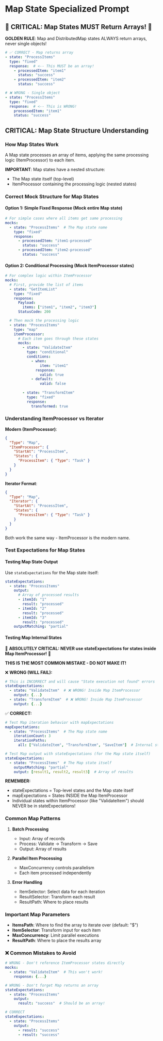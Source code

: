 # Map State Specialized Prompt

## 🔴 CRITICAL: Map States MUST Return Arrays! 🔴

**GOLDEN RULE**: Map and DistributedMap states ALWAYS return arrays, never single objects!

```yaml
# ✅ CORRECT - Map returns array
- state: "ProcessItems"
  type: "fixed"
  response:  # <-- This MUST be an array!
    - processedItem: "item1"
      status: "success"
    - processedItem: "item2"
      status: "success"

# ❌ WRONG - Single object
- state: "ProcessItems"
  type: "fixed"
  response:  # <-- This is WRONG!
    processedItem: "item1"
    status: "success"
```

## CRITICAL: Map State Structure Understanding

### How Map States Work
A Map state processes an array of items, applying the same processing logic (ItemProcessor) to each item.

**IMPORTANT**: Map states have a nested structure:
- The Map state itself (top-level)
- ItemProcessor containing the processing logic (nested states)

### Correct Mock Structure for Map States

#### Option 1: Simple Fixed Response (Mock entire Map state)
```yaml
# For simple cases where all items get same processing
mocks:
  - state: "ProcessItems"  # The Map state name
    type: "fixed"
    response:
      - processedItem: "item1-processed"
        status: "success"
      - processedItem: "item2-processed"
        status: "success"
```

#### Option 2: Conditional Processing (Mock ItemProcessor states)
```yaml
# For complex logic within ItemProcessor
mocks:
  # First, provide the list of items
  - state: "GetItemList"
    type: "fixed"
    response:
      Payload:
        items: ["item1", "item2", "item3"]
      StatusCode: 200

  # Then mock the processing logic
  - state: "ProcessItems"
    type: "map"
    itemProcessor:
      # Each item goes through these states
      mocks:
        - state: "ValidateItem"
          type: "conditional"
          conditions:
            - when:
                item: "item1"
              response:
                valid: true
            - default:
                valid: false
        
        - state: "TransformItem"
          type: "fixed"
          response:
            transformed: true
```

### Understanding ItemProcessor vs Iterator

**Modern (ItemProcessor)**:
```json
{
  "Type": "Map",
  "ItemProcessor": {
    "StartAt": "ProcessItem",
    "States": {
      "ProcessItem": { "Type": "Task" }
    }
  }
}
```

**Iterator Format**:
```json
{
  "Type": "Map",
  "Iterator": {
    "StartAt": "ProcessItem",
    "States": {
      "ProcessItem": { "Type": "Task" }
    }
  }
}
```

Both work the same way - ItemProcessor is the modern name.

### Test Expectations for Map States

#### Testing Map State Output
Use `stateExpectations` for the Map state itself:
```yaml
stateExpectations:
  - state: "ProcessItems"
    output:
      # Array of processed results
      - itemId: "1"
        result: "processed"
      - itemId: "2"
        result: "processed"
      - itemId: "3"
        result: "processed"
    outputMatching: "partial"
```

#### Testing Map Internal States

🔴 **ABSOLUTELY CRITICAL: NEVER use stateExpectations for states inside Map ItemProcessor!** 🔴

**THIS IS THE MOST COMMON MISTAKE - DO NOT MAKE IT!**

❌ **WRONG (WILL FAIL):**
```yaml
# This is INCORRECT and will cause "State execution not found" errors
stateExpectations:
  - state: "ValidateItem"  # ❌ WRONG! Inside Map ItemProcessor
    output: {...}
  - state: "TransformItem"  # ❌ WRONG! Inside Map ItemProcessor
    output: {...}
```

✅ **CORRECT:**
```yaml
# Test Map iteration behavior with mapExpectations
mapExpectations:
  - state: "ProcessItems"  # The Map state name
    iterationCount: 3
    iterationPaths:
      all: ["ValidateItem", "TransformItem", "SaveItem"]  # Internal states

# Test Map output with stateExpectations (for the Map state itself)
stateExpectations:
  - state: "ProcessItems"  # The Map state itself
    outputMatching: "partial"
    output: [result1, result2, result3]  # Array of results
```

**REMEMBER:**
- stateExpectations = Top-level states and the Map state itself
- mapExpectations = States INSIDE the Map ItemProcessor
- Individual states within ItemProcessor (like "ValidateItem") should NEVER be in stateExpectations!

### Common Map Patterns

1. **Batch Processing**
   - Input: Array of records
   - Process: Validate → Transform → Save
   - Output: Array of results

2. **Parallel Item Processing**
   - MaxConcurrency controls parallelism
   - Each item processed independently

3. **Error Handling**
   - ItemSelector: Select data for each iteration
   - ResultSelector: Transform each result
   - ResultPath: Where to place results

### Important Map Parameters

- **ItemsPath**: Where to find the array to iterate over (default: "$")
- **ItemSelector**: Transform input for each item
- **MaxConcurrency**: Limit parallel executions
- **ResultPath**: Where to place the results array

### ❌ Common Mistakes to Avoid

```yaml
# WRONG - Don't reference ItemProcessor states directly
mocks:
  - state: "ValidateItem"  # This won't work!
    response: {...}

# WRONG - Don't forget Map returns an array
stateExpectations:
  - state: "ProcessItems"
    output:
      result: "success"  # Should be an array!

# CORRECT
stateExpectations:
  - state: "ProcessItems"
    output:
      - result: "success"
      - result: "success"
```